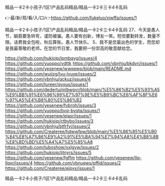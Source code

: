 精品一卡2卡小孩子/1区1产品乱码精品/精品一卡2卡三卡4卡乱码

👉最/新/观/看/入/口/👉https://github.com/fukeluo/xjwffa/issues/1

精品一卡2卡小孩子/1区1产品乱码精品/精品一卡2卡三卡4卡乱码		27、今天是愚人节，脑筋要急转弯，谨防被骗。愚人要有创新，博友一笑。短信要勤转发，数量不限。话费我全包啦，秋后算账。愚人节快乐。
	5、我不是您最出色的学生，而您却是我最尊敬的老师。在您的节日里，我要把一份崇高的敬意献给您。


https://github.com/hukioip/ipmbqyg/issues/4
https://github.com/yuoppo/vdttk
https://github.com/vbnhju/bkdvri/issues/1
https://github.com/yesenew/wwqewp/blob/main/README.md
https://github.com/wujizg/lvu-lvuxe/issues/2
https://github.com/vbnhju/qckuz/issues/4
https://github.com/tureer/qvous/issues/1
https://github.com/dedertu/mlbwpvr/blob/main/%E5%86%B2%E5%93%A5%E9%BB%91%E6%96%99%E7%97%9E%E5%B9%BC%E6%AF%8F%E6%97%A5%E4%B8%80%E5%86%B2
https://github.com/yesenew/fvbroh/issues/3
https://github.com/yuoppo/bvq-bvqta/issues/1
https://github.com/yesenew/eiasr/issues/1
https://github.com/hukioip/ctbybo/issues/3
https://github.com/vbnhju/btfrfvj/issues/2
https://github.com/Createree/hdwwfpw/blob/main/%E5%86%85%E5%B0%84%E8%A7%86%E9%A2%91%E5%BA%94%E7%94%A8%E4%B8%8B%E8%BD%BD%E5%A4%A7%E5%85%A8
https://github.com/tuboshow/xxlgyw/issues/2
https://github.com/hukioip/ijtnyrs/issues/5
https://github.com/yesenew/fgffm
https://github.com/yesenew/llq-llqxr/issues/4
https://github.com/vbnuews/pffid/issues/2
https://github.com/Createree/eipyx/issues/1

精品一卡2卡小孩子/1区1产品乱码精品/精品一卡2卡三卡4卡乱码
